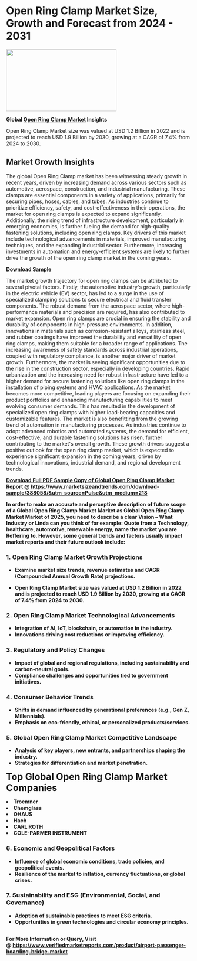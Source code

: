 <H1>Open Ring Clamp Market Size, Growth and Forecast from 2024 - 2031</H1><img class="aligncenter size-medium wp-image-584254" src="https://thirdeyenews.in/wp-content/uploads/2024/09/Global-Market-Research-300x168.jpeg" alt="" width="300" height="168" /><p><strong>Global&nbsp;<a href="https://www.marketsizeandtrends.com/download-sample/388058/&amp;utm_source=Pulse&amp;utm_medium=218">Open Ring Clamp Market</a> Insights</strong></p><p>Open Ring Clamp Market size was valued at USD 1.2 Billion in 2022 and is projected to reach USD 1.9 Billion by 2030, growing at a CAGR of 7.4% from 2024 to 2030.</p><p><h2>Market Growth Insights</h2> <p>The global Open Ring Clamp market has been witnessing steady growth in recent years, driven by increasing demand across various sectors such as automotive, aerospace, construction, and industrial manufacturing. These clamps are essential components in a variety of applications, primarily for securing pipes, hoses, cables, and tubes. As industries continue to prioritize efficiency, safety, and cost-effectiveness in their operations, the market for open ring clamps is expected to expand significantly. Additionally, the rising trend of infrastructure development, particularly in emerging economies, is further fueling the demand for high-quality fastening solutions, including open ring clamps. Key drivers of this market include technological advancements in materials, improved manufacturing techniques, and the expanding industrial sector. Furthermore, increasing investments in automation and energy-efficient systems are likely to further drive the growth of the open ring clamp market in the coming years.</p> <p><strong><a href="download-sample-link">Download Sample</a></strong></p> <p>The market growth trajectory for open ring clamps can be attributed to several pivotal factors. Firstly, the automotive industry's growth, particularly in the electric vehicle (EV) sector, has led to a surge in the use of specialized clamping solutions to secure electrical and fluid transfer components. The robust demand from the aerospace sector, where high-performance materials and precision are required, has also contributed to market expansion. Open ring clamps are crucial in ensuring the stability and durability of components in high-pressure environments. In addition, innovations in materials such as corrosion-resistant alloys, stainless steel, and rubber coatings have improved the durability and versatility of open ring clamps, making them suitable for a broader range of applications. The increasing awareness of safety standards across industrial operations, coupled with regulatory compliance, is another major driver of market growth. Furthermore, the market is seeing significant opportunities due to the rise in the construction sector, especially in developing countries. Rapid urbanization and the increasing need for robust infrastructure have led to a higher demand for secure fastening solutions like open ring clamps in the installation of piping systems and HVAC applications. As the market becomes more competitive, leading players are focusing on expanding their product portfolios and enhancing manufacturing capabilities to meet evolving consumer demands. This has resulted in the development of specialized open ring clamps with higher load-bearing capacities and customizable features. The market is also benefitting from the growing trend of automation in manufacturing processes. As industries continue to adopt advanced robotics and automated systems, the demand for efficient, cost-effective, and durable fastening solutions has risen, further contributing to the market's overall growth. These growth drivers suggest a positive outlook for the open ring clamp market, which is expected to experience significant expansion in the coming years, driven by technological innovations, industrial demand, and regional development trends.</p> <p><strong><a href="get-more-link"></p><p><span class=""><strong>Download Full PDF Sample Copy of Global Open Ring Clamp Market Report</strong> @ <a href="https://www.marketsizeandtrends.com/download-sample/388058/&amp;utm_source=Pulse&amp;utm_medium=218" target="_blank">https://www.marketsizeandtrends.com/download-sample/388058/&amp;utm_source=Pulse&amp;utm_medium=218</a></span></p><p>In order to make an accurate and perceptive description of future scope of a Global&nbsp;Open Ring Clamp Market Market as Global&nbsp;Open Ring Clamp Market Market of 2025, you need to describe a clear Vision &ndash; What Industry or Linda can you think of for example: Quote from a Technology, healthcare, automotive, renewable energy, name the market you are Reffering to. However, some general trends and factors usually impact market reports and their future outlook include:</p><h3>1.&nbsp;<strong>Open Ring Clamp Market Growth Projections</strong></h3><ul><li>Examine market size trends, revenue estimates and CAGR (Compounded Annual Growth Rate) projections.</li><li><p>Open Ring Clamp Market size was valued at USD 1.2 Billion in 2022 and is projected to reach USD 1.9 Billion by 2030, growing at a CAGR of 7.4% from 2024 to 2030.</p></li></ul><h3>2.&nbsp;<strong>Open Ring Clamp Market Technological Advancements</strong></h3><ul><li>Integration of AI, IoT, blockchain, or automation in the industry.</li><li>Innovations driving cost reductions or improving efficiency.</li></ul><h3>3.&nbsp;<strong>Regulatory and Policy Changes</strong></h3><ul><li>Impact of global and regional regulations, including sustainability and carbon-neutral goals.</li><li>Compliance challenges and opportunities tied to government initiatives.</li></ul><h3>4.&nbsp;<strong>Consumer Behavior Trends</strong></h3><ul><li>Shifts in demand influenced by generational preferences (e.g., Gen Z, Millennials).</li><li>Emphasis on eco-friendly, ethical, or personalized products/services.</li></ul><h3>5.&nbsp;<strong>Global Open Ring Clamp Market Competitive Landscape</strong></h3><ul><li>Analysis of key players, new entrants, and partnerships shaping the industry.</li><li>Strategies for differentiation and market penetration.</li></ul><p data-pm-slice="1 1 []"><span style="color: inherit; font-family: inherit; font-size: 25px;">Top Global Open Ring Clamp Market Companies</span></p><div class="" data-test-id=""><p><li>Troemner</li><li> Chemglass</li><li> OHAUS</li><li> Hach</li><li> CARL ROTH</li><li> COLE-PARMER INSTRUMENT</li></p></div><h3>6.&nbsp;<strong>Economic and Geopolitical Factors</strong></h3><ul><li>Influence of global economic conditions, trade policies, and geopolitical events.</li><li>Resilience of the market to inflation, currency fluctuations, or global crises.</li></ul><h3>7.&nbsp;<strong>Sustainability and ESG (Environmental, Social, and Governance)</strong></h3><ul><li>Adoption of sustainable practices to meet ESG criteria.</li><li>Opportunities in green technologies and circular economy principles.</li></ul><h2><strong style="font-size: 14px;">For More Information or Query, Visit @&nbsp;</strong><a style="background-color: #ffffff; font-size: 14px;" href="https://www.marketsizeandtrends.com/report/open-ring-clamp-market/" target="_blank">https://www.verifiedmarketreports.com/product/airport-passenger-boarding-bridge-market</a></h2>
